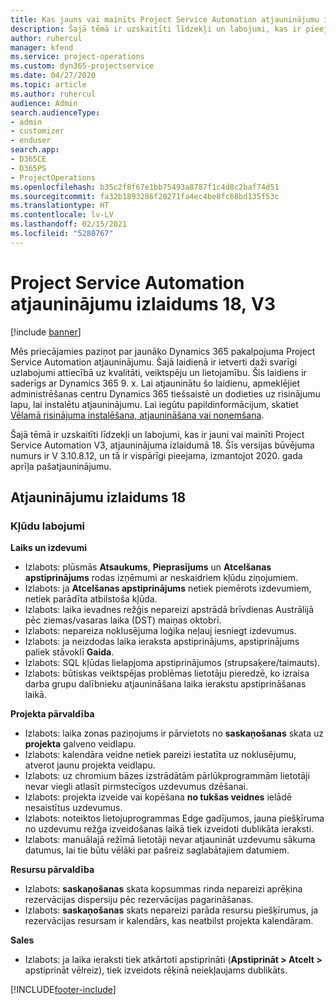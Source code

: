 ```yaml
---
title: Kas jauns vai mainīts Project Service Automation atjauninājumu izlaidumā 18, V3
description: Šajā tēmā ir uzskaitīti līdzekļi un labojumi, kas ir pieejami Project Service Automation atjauninājumu izlaidumā 18, V3.
author: ruhercul
manager: kfend
ms.service: project-operations
ms.custom: dyn365-projectservice
ms.date: 04/27/2020
ms.topic: article
ms.author: ruhercul
audience: Admin
search.audienceType:
- admin
- customizer
- enduser
search.app:
- D365CE
- D365PS
- ProjectOperations
ms.openlocfilehash: b35c2f8f67e1bb75493a8787f1c4d8c2baf74d51
ms.sourcegitcommit: fa32b1893286f20271fa4ec4be8fc68bd135f53c
ms.translationtype: HT
ms.contentlocale: lv-LV
ms.lasthandoff: 02/15/2021
ms.locfileid: "5280767"
---
```

# <a name="project-service-automation-update-release-18-v3"></a>Project Service Automation atjauninājumu izlaidums 18, V3

[!include [banner](../includes/psa-now-project-operations.md)]

Mēs priecājamies paziņot par jaunāko Dynamics 365 pakalpojuma Project Service Automation atjauninājumu. Šajā laidienā ir ietverti daži svarīgi uzlabojumi attiecībā uz kvalitāti, veiktspēju un lietojamību. Šis laidiens ir saderīgs ar Dynamics 365 9. x. Lai atjauninātu šo laidienu, apmeklējiet administrēšanas centru Dynamics 365 tiešsaistē un dodieties uz risinājumu lapu, lai instalētu atjauninājumu. Lai iegūtu papildinformācijum, skatiet [Vēlamā risinājuma instalēšana, atjaunināšana vai noņemšana](https://docs.microsoft.com/power-platform/admin/install-remove-preferred-solution).

Šajā tēmā ir uzskaitīti līdzekļi un labojumi, kas ir jauni vai mainīti Project Service Automation V3, atjauninājuma izlaidumā 18. Šīs versijas būvējuma numurs ir V 3.10.8.12, un tā ir vispārīgi pieejama, izmantojot 2020. gada aprīļa pašatjauninājumu.

## <a name="update-release-18"></a>Atjauninājumu izlaidums 18

### <a name="bug-fixes"></a>Kļūdu labojumi

**Laiks un izdevumi**

- Izlabots: plūsmās **Atsaukums**, **Pieprasījums** un **Atcelšanas apstiprinājums** rodas izņēmumi ar neskaidriem kļūdu ziņojumiem.
- Izlabots: ja **Atcelšanas apstiprinājums** netiek piemērots izdevumiem, netiek parādīta atbilstoša kļūda.
- Izlabots: laika ievadnes režģis nepareizi apstrādā brīvdienas Austrālijā pēc ziemas/vasaras laika (DST) maiņas oktobrī.
- Izlabots: nepareiza noklusējuma loģika neļauj iesniegt izdevumus.
- Izlabots: ja neizdodas laika ieraksta apstiprinājums, apstiprinājums paliek stāvoklī **Gaida**.
- Izlabots: SQL kļūdas lielapjoma apstiprinājumos (strupsaķere/taimauts).
- Izlabots: būtiskas veiktspējas problēmas lietotāju pieredzē, ko izraisa darba grupu dalībnieku atjaunināšana laika ierakstu apstiprināšanas laikā.

**Projekta pārvaldība**

- Izlabots: laika zonas paziņojums ir pārvietots no **saskaņošanas** skata uz **projekta** galveno veidlapu.
- Izlabots: kalendāra veidne netiek pareizi iestatīta uz noklusējumu, atverot jaunu projekta veidlapu.
- Izlabots: uz chromium bāzes izstrādātām pārlūkprogrammām lietotāji nevar viegli atlasīt pirmstecīgos uzdevumus dzēšanai.
- Izlabots: projekta izveide vai kopēšana **no tukšas veidnes** ielādē nesaistītus uzdevumus.
- Izlabots: noteiktos lietojuprogrammas Edge gadījumos, jauna piešķīruma no uzdevumu režģa izveidošanas laikā tiek izveidoti dublikāta ieraksti.
- Izlabots: manuālajā režīmā lietotāji nevar atjaunināt uzdevumu sākuma datumus, lai tie būtu vēlāki par pašreiz saglabātajiem datumiem.

**Resursu pārvaldība**

- Izlabots: **saskaņošanas** skata kopsummas rinda nepareizi aprēķina rezervācijas dispersiju pēc rezervācijas pagarināšanas.
- Izlabots: **saskaņošanas** skats nepareizi parāda resursu piešķīrumus, ja rezervācijas resursam ir kalendārs, kas neatbilst projekta kalendāram.

**Sales**

- Izlabots: ja laika ieraksti tiek atkārtoti apstiprināti (**Apstiprināt > Atcelt >** apstiprināt vēlreiz), tiek izveidots rēķinā neiekļaujams dublikāts.


[!INCLUDE[footer-include](../includes/footer-banner.md)]